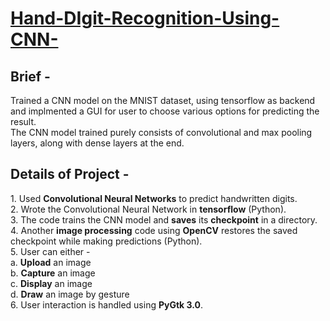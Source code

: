 <h1><u>Hand-DIgit-Recognition-Using-CNN-</u></h1>
<h2>Brief -</h2> 
Trained a CNN model on the MNIST dataset, using tensorflow as backend and implmented a GUI for user to choose various options for predicting the result.<br>The CNN model trained purely consists of convolutional and max pooling layers, along with dense layers at the end.</br>

<h2>Details of Project -</h2>
1. Used <b>Convolutional Neural Networks</b> to predict handwritten digits.<br>
2. Wrote the Convolutional Neural Network in <b>tensorflow</b> (Python).<br>
3. The code trains the CNN model and <b>saves</b> its <b>checkpoint</b> in a directory.<br>
4. Another <b>image processing</b> code using <b>OpenCV</b> restores the saved checkpoint while making predictions (Python).<br>
5. User can either -<br>
  a. <b>Upload</b> an image<br>
  b. <b>Capture</b> an image<br>
  c. <b>Display</b> an image<br>
  d. <b>Draw</b> an image by gesture<br>
6. User interaction is handled using <b>PyGtk 3.0</b>.<br>
